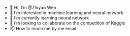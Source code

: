 - 👋 Hi, I’m @Zhiyao Wen
- 👀 I’m interested in machine learning and neural network.
- 🌱 I’m currently learning neural network
- 💞️ I’m looking to collaborate on the competition of Kaggle
- 📫 How to reach me by me email

<!---
ZhiyaoWen999/ZhiyaoWen999 is a ✨ special ✨ repository because its `README.md` (this file) appears on your GitHub profile.
You can click the Preview link to take a look at your changes.
--->
